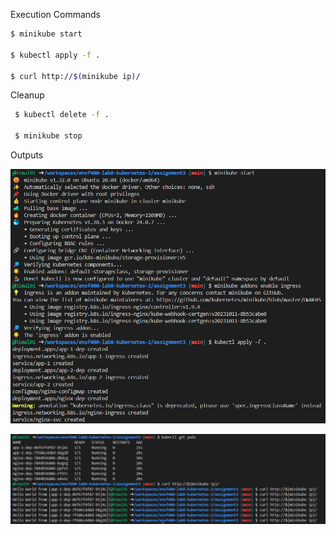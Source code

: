 
Execution Commands

```bash
$ minikube start

$ kubectl apply -f . 

$ curl http://$(minikube ip)/

```


Cleanup

```bash
 $ kubectl delete -f .

 $ minikube stop
```

Outputs

![alt text](image.png)




![alt text](image-1.png)

